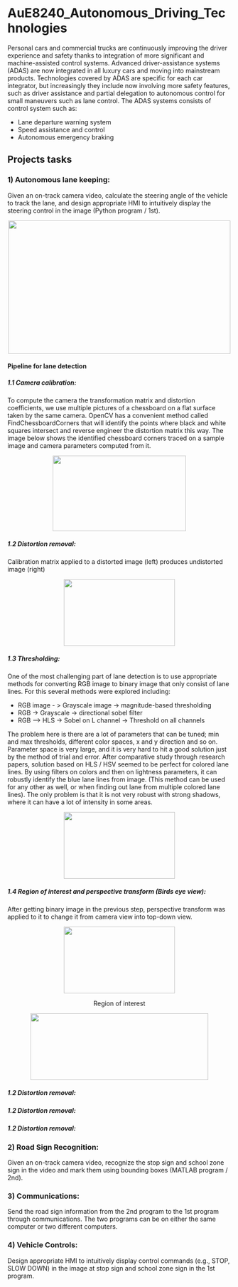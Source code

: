 # AuE8240_Autonomous_Driving_Technologies


Personal cars and commercial trucks are continuously improving the driver experience and safety thanks to integration of more significant and machine-assisted control systems. Advanced driver-assistance systems (ADAS) are now integrated in all luxury cars and moving into mainstream products. Technologies covered by ADAS are specific for each car integrator, but increasingly they include now involving more safety features, such as driver assistance and partial delegation to autonomous control for small maneuvers such as lane control. The ADAS systems consists of control system such as:

- Lane departure warning system
- Speed assistance and control
- Autonomous emergency braking

## Projects tasks
### 1) Autonomous lane keeping: 
Given an on-track camera video, calculate the steering angle of the vehicle to track the lane, and design appropriate HMI to intuitively display the steering control in the image (Python program / 1st). 

<p align="center">
  <img width="500" height="300" src="https://github.com/vipulkumbhar/AuE824_Autonomous_Driving_Technologies/blob/master/AuE8240_Team8/Presentation/Picture1.jpg">
</p>

#### Pipeline for lane detection
##### 1.1 Camera calibration:
To compute the camera the transformation matrix and distortion coefficients, we use multiple pictures of a chessboard on a flat surface taken by the same camera. OpenCV has a convenient method called FindChessboardCorners that will identify the points where black and white squares intersect and reverse engineer the distortion matrix this way. The image below shows the identified chessboard corners traced on a sample image and camera parameters computed from it.

<p align="center">
  <img width="300" height="170" src="https://github.com/vipulkumbhar/AuE824_Autonomous_Driving_Technologies/blob/master/AuE8240_Team8/Presentation/camera_calibration.png">
</p>

##### 1.2 Distortion removal: 
Calibration matrix applied to a distorted image (left) produces undistorted image (right)
<p align="center">
  <img width="250" height="150" src="https://github.com/vipulkumbhar/AuE824_Autonomous_Driving_Technologies/blob/master/AuE8240_Team8/Presentation/calibrated%20image.jpg">
</p>

##### 1.3 Thresholding: 
One of the most challenging part of lane detection is to use appropriate methods for converting RGB image to binary image that only consist of lane lines. For this several methods were explored including: 
- RGB image - > Grayscale image -> magnitude-based thresholding
- RGB -> Grayscale -> directional sobel filter
- RGB –> HLS -> Sobel on L channel -> Threshold on all channels 

The problem here is there are a lot of parameters that can be tuned; min and max thresholds, different color spaces, x and y direction and so on. Parameter space is very large, and it is very hard to hit a good solution just by the method of trial and error. After comparative study through research papers, solution based on HLS / HSV seemed to be perfect for colored lane lines. By using filters on colors and then on lightness parameters, it can robustly identify the blue lane lines from image. (This method can be used for any other as well, or when finding out lane from multiple colored lane lines). The only problem is that it is not very robust with strong shadows, where it can have a lot of intensity in some areas.

<p align="center">
  <img width="250" height="150" src="https://github.com/vipulkumbhar/AuE824_Autonomous_Driving_Technologies/blob/master/AuE8240_Team8/Presentation/thresholding.jpg">
</p>

##### 1.4 Region of interest and perspective transform (Birds eye view):
After getting binary image in the previous step, perspective transform was applied to it to change it from camera view into top-down view.

<p align="center">
  <img width="250" height="150" src="https://github.com/vipulkumbhar/AuE824_Autonomous_Driving_Technologies/blob/master/AuE8240_Team8/Presentation/ROI.jpg">
</p>

<p align="center">
  Region of interest
</p>

<p align="center">
  <img width="400" height="150" src="https://github.com/vipulkumbhar/AuE824_Autonomous_Driving_Technologies/blob/master/AuE8240_Team8/Presentation/birdseyeview.jpg">
</p>

##### 1.2 Distortion removal: 
##### 1.2 Distortion removal: 
##### 1.2 Distortion removal: 

### 2) Road Sign Recognition:
Given an on-track camera video, recognize the stop sign and school zone sign in the video and mark them using bounding boxes (MATLAB program / 2nd).

### 3) Communications: 
Send the road sign information from the 2nd program to the 1st program through communications. The two programs can be on either the same computer or two different computers.

### 4) Vehicle Controls: 
Design appropriate HMI to intuitively display control commands (e.g., STOP, SLOW DOWN) in the image at stop sign and school zone sign in the 1st program.


